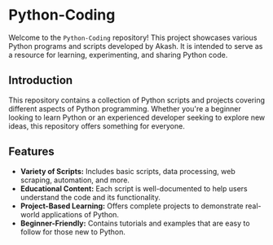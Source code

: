 # Python-Coding

Welcome to the `Python-Coding` repository! This project showcases various Python programs and scripts developed by Akash. It is intended to serve as a resource for learning, experimenting, and sharing Python code.

## Introduction

This repository contains a collection of Python scripts and projects covering different aspects of Python programming. Whether you're a beginner looking to learn Python or an experienced developer seeking to explore new ideas, this repository offers something for everyone.

## Features

- **Variety of Scripts:** Includes basic scripts, data processing, web scraping, automation, and more.
- **Educational Content:** Each script is well-documented to help users understand the code and its functionality.
- **Project-Based Learning:** Offers complete projects to demonstrate real-world applications of Python.
- **Beginner-Friendly:** Contains tutorials and examples that are easy to follow for those new to Python.
